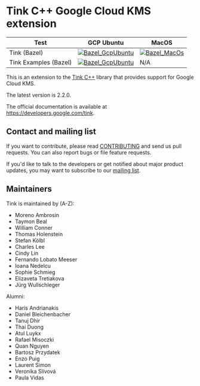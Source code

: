 # Tink C++ Google Cloud KMS extension

<!-- GCP Ubuntu --->

[tink_cc_gcpkms_bazel_badge_gcp_ubuntu]: https://storage.googleapis.com/tink-kokoro-build-badges/tink-cc-gcpkms-bazel-gcp-ubuntu.svg
[tink_cc_gcpkms_examples_bazel_badge_gcp_ubuntu]: https://storage.googleapis.com/tink-kokoro-build-badges/tink-cc-gcpkms-examples-bazel-gcp-ubuntu.svg

<!-- MacOS --->

[tink_cc_gcpkms_bazel_badge_macos]: https://storage.googleapis.com/tink-kokoro-build-badges/tink-cc-gcpkms-bazel-macos-external.svg

**Test**              | **GCP Ubuntu**                                                          | **MacOS**
--------------------- | ----------------------------------------------------------------------- | ---------
Tink (Bazel)          | [![Bazel_GcpUbuntu][tink_cc_gcpkms_bazel_badge_gcp_ubuntu]](#)          | [![Bazel_MacOs][tink_cc_gcpkms_bazel_badge_macos]](#)
Tink Examples (Bazel) | [![Bazel_GcpUbuntu][tink_cc_gcpkms_examples_bazel_badge_gcp_ubuntu]](#) | N/A

This is an extension to the [Tink C++](https://github.com/tink-crypto/tink-cc)
library that provides support for Google Cloud KMS.

The latest version is 2.2.0.

The official documentation is available at https://developers.google.com/tink.

## Contact and mailing list

If you want to contribute, please read [CONTRIBUTING](docs/CONTRIBUTING.md) and
send us pull requests. You can also report bugs or file feature requests.

If you'd like to talk to the developers or get notified about major product
updates, you may want to subscribe to our
[mailing list](https://groups.google.com/forum/#!forum/tink-users).

## Maintainers

Tink is maintained by (A-Z):

-   Moreno Ambrosin
-   Taymon Beal
-   William Conner
-   Thomas Holenstein
-   Stefan Kölbl
-   Charles Lee
-   Cindy Lin
-   Fernando Lobato Meeser
-   Ioana Nedelcu
-   Sophie Schmieg
-   Elizaveta Tretiakova
-   Jürg Wullschleger

Alumni:

-   Haris Andrianakis
-   Daniel Bleichenbacher
-   Tanuj Dhir
-   Thai Duong
-   Atul Luykx
-   Rafael Misoczki
-   Quan Nguyen
-   Bartosz Przydatek
-   Enzo Puig
-   Laurent Simon
-   Veronika Slívová
-   Paula Vidas
